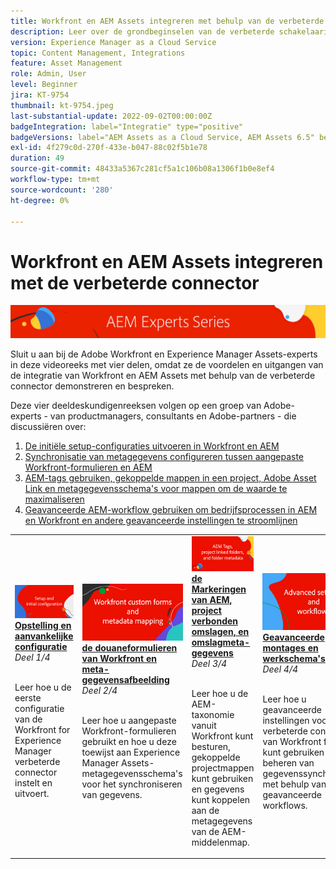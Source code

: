 ```yaml
---
title: Workfront en AEM Assets integreren met behulp van de verbeterde connector
description: Leer over de grondbeginselen van de verbeterde schakelaarintegratie van Adobe Workfront en Experience Manager Assets.
version: Experience Manager as a Cloud Service
topic: Content Management, Integrations
feature: Asset Management
role: Admin, User
level: Beginner
jira: KT-9754
thumbnail: kt-9754.jpeg
last-substantial-update: 2022-09-02T00:00:00Z
badgeIntegration: label="Integratie" type="positive"
badgeVersions: label="AEM Assets as a Cloud Service, AEM Assets 6.5" before-title="false"
exl-id: 4f279c0d-270f-433e-b047-88c02f5b1e78
duration: 49
source-git-commit: 48433a5367c281cf5a1c106b08a1306f1b0e8ef4
workflow-type: tm+mt
source-wordcount: '280'
ht-degree: 0%

---
```


# Workfront en AEM Assets integreren met de verbeterde connector

![ de DeskundigenReeks van AEM ](./assets/banner.png)

Sluit u aan bij de Adobe Workfront en Experience Manager Assets-experts in deze videoreeks met vier delen, omdat ze de voordelen en uitgangen van de integratie van Workfront en AEM Assets met behulp van de verbeterde connector demonstreren en bespreken.

Deze vier deeldeskundigenreeksen volgen op een groep van Adobe-experts - van productmanagers, consultants en Adobe-partners - die discussiëren over:

1. [De initiële setup-configuraties uitvoeren in Workfront en AEM](./setup.md)
2. [Synchronisatie van metagegevens configureren tussen aangepaste Workfront-formulieren en AEM](./custom-forms.md)
3. [AEM-tags gebruiken, gekoppelde mappen in een project, Adobe Asset Link en metagegevensschema&#39;s voor mappen om de waarde te maximaliseren](./aem-tags-project-linked-folders-and-folder-metadata.md)
4. [Geavanceerde AEM-workflow gebruiken om bedrijfsprocessen in AEM en Workfront en andere geavanceerde instellingen te stroomlijnen](./advanced-settings-and-workflows.md)

<table>
  <td>
      <a href="./setup.md">
        <img alt="Instellen en eerste configuratie" 
             src="./assets/setup.png">
      </a>
      <div>
         <a href="./setup.md"><strong> Opstelling en aanvankelijke configuratie </strong></a>
         <br/><em> Deel 1/4 </em>
      </div>
      <p>
        <br/>
         Leer hoe u de eerste configuratie van de Workfront for Experience Manager verbeterde connector instelt en uitvoert.
      </p>
   </td>
   <!-- Workfront custom forms and metadata mapping -->
   <td>
      <a href="./custom-forms.md">
        <img alt="Aangepaste Workfront-formulieren en toewijzing van metagegevens" 
             src="./assets/custom-forms.png">
      </a>
      <div>
         <a href="./custom-forms.md"><strong> de douaneformulieren van Workfront en meta-gegevensafbeelding </strong></a>
         <br/><em> Deel 2/4 </em>
      </div>
      <p>
        <br/>
         Leer hoe u aangepaste Workfront-formulieren gebruikt en hoe u deze toewijst aan Experience Manager Assets-metagegevensschema's voor het synchroniseren van gegevens.
      </p>
    </td>
    <!-- AEM Tags, project linked folders, and folder metadata -->
    <td>
      <a href="./aem-tags-project-linked-folders-and-folder-metadata.md">
        <img alt="AEM-tags, aan een project gekoppelde mappen en mapmetagegevens" 
             src="./assets/aem-tags.png">
      </a>
      <div>
         <a href="./aem-tags-project-linked-folders-and-folder-metadata.md"><strong> de Markeringen van AEM, project verbonden omslagen, en omslagmeta-gegevens </strong></a>
         <br/><em> Deel 3/4 </em> 
      </div>
      <p>
        <br/>
            Leer hoe u de AEM-taxonomie vanuit Workfront kunt besturen, gekoppelde projectmappen kunt gebruiken en gegevens kunt koppelen aan de metagegevens van de AEM-middelenmap.
      </p>
   </td>   
   <!-- Advanced workflows -->
    <td>
      <a href="./advanced-settings-and-workflows.md">
        <img alt="Geavanceerde instellingen en workflows" 
             src="./assets/advanced.png">
      </a>
      <div>
         <a href="./advanced-settings-and-workflows.md"><strong> Geavanceerde montages en werkschema's </strong></a>
         <br/><em> Deel 4/4 </em>
      </div>
      <p>
        <br/>
            Leer hoe u geavanceerde instellingen voor de verbeterde connector van Workfront for AEM kunt gebruiken voor het beheren van gegevenssynchronisatie met behulp van geavanceerde workflows.
      </p>
   </td>
  </tr>  
</tbody></table>
